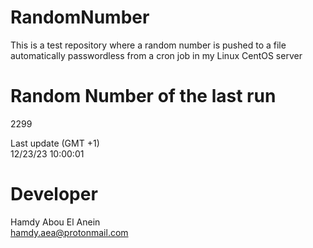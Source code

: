 # RandomNumber    
This is a test repository where a random number is pushed to a file automatically passwordless from a cron job in my Linux CentOS server    
# Random Number of the last run   
2299
      
Last update (GMT +1)    
12/23/23 10:00:01
# Developer    
Hamdy Abou El Anein   
hamdy.aea@protonmail.com
